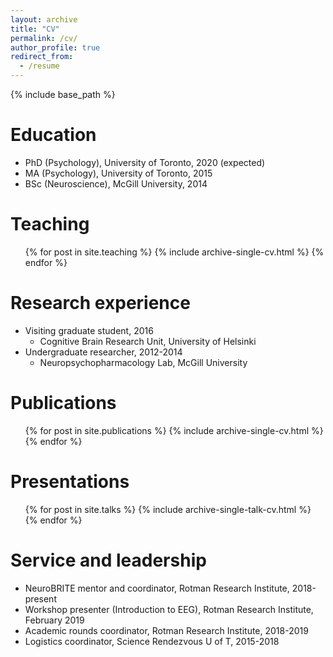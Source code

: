 ```yaml
---
layout: archive
title: "CV"
permalink: /cv/
author_profile: true
redirect_from:
  - /resume
---
```


{% include base_path %}

Education
======
* PhD (Psychology), University of Toronto, 2020 (expected)
* MA (Psychology), University of Toronto, 2015
* BSc (Neuroscience), McGill University, 2014

Teaching
======
  <ul>{% for post in site.teaching %}
    {% include archive-single-cv.html %}
  {% endfor %}</ul>

Research experience
======
* Visiting graduate student, 2016
  * Cognitive Brain Research Unit, University of Helsinki
* Undergraduate researcher, 2012-2014
  * Neuropsychopharmacology Lab, McGill University

Publications
======
  <ul>{% for post in site.publications %}
    {% include archive-single-cv.html %}
  {% endfor %}</ul>
  
Presentations
======
  <ul>{% for post in site.talks %}
    {% include archive-single-talk-cv.html %}
  {% endfor %}</ul>
  
Service and leadership
======
* NeuroBRITE mentor and coordinator, Rotman Research Institute, 2018-present
* Workshop presenter (Introduction to EEG), Rotman Research Institute, February 2019
* Academic rounds coordinator, Rotman Research Institute, 2018-2019
* Logistics coordinator, Science Rendezvous U of T, 2015-2018
